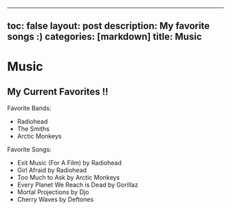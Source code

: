 
---
toc: false
layout: post
description: My favorite songs :)
categories: [markdown]
title: Music 
---
# Music 

## My Current Favorites !!

 Favorite Bands:
 - Radiohead
 - The Smiths
 - Arctic Monkeys
 
 Favorite Songs: 
 - Exit Music (For A Film) by Radiohead
 - Girl Afraid by Radiohead
 - Too Much to Ask by Arctic Monkeys
 - Every Planet We Reach is Dead by Gorillaz
 - Mortal Projections by Djo
 - Cherry Waves by Deftones

